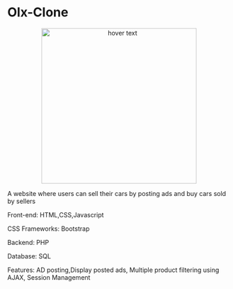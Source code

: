 # Olx-Clone


<p align="center">
  <img src="https://images.yourstory.com/cs/wordpress/2013/08/Logo-OLX.in_1.jpg" width="350" title="hover text">
 
</p>

A website where users can sell their cars by posting ads and buy cars sold by sellers

Front-end: HTML,CSS,Javascript

CSS Frameworks: Bootstrap

Backend: PHP

Database: SQL

Features: AD posting,Display posted ads, Multiple product filtering using AJAX, Session Management
